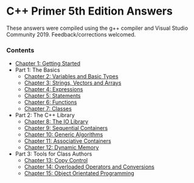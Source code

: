 # C++ Primer 5th Edition Answers

These answers were compiled using the g++ compiler and Visual Studio Community 2019. Feedback/corrections welcomed.

### Contents

* [Chapter 1: Getting Started](https://github.com/ss-haze/cpp_primer/tree/main/ch01)
* Part 1: The Basics
  + [Chapter 2: Variables and Basic Types](https://github.com/ss-haze/cpp_primer/tree/main/ch02)
  + [Chapter 3: Strings, Vectors and Arrays](https://github.com/ss-haze/cpp_primer/tree/main/ch03)
  + [Chapter 4: Expressions](https://github.com/ss-haze/cpp_primer/tree/main/ch04)
  + [Chapter 5: Statements](https://github.com/ss-haze/cpp_primer/tree/main/ch05)
  + [Chapter 6: Functions](https://github.com/ss-haze/cpp_primer/tree/main/ch06)
  + [Chapter 7: Classes](https://github.com/ss-haze/cpp_primer/tree/main/ch07)
* Part 2: The C++ Library
  + [Chapter 8: The IO Library](https://github.com/ss-haze/cpp_primer/tree/main/ch08)
  + [Chapter 9: Sequential Containers](https://github.com/ss-haze/cpp_primer/tree/main/ch09)
  + [Chapter 10: Generic Algorithms](https://github.com/ss-haze/cpp_primer/tree/main/ch10)
  + [Chapter 11: Associative Containers](https://github.com/ss-haze/cpp_primer/tree/main/ch11)
  + [Chapter 12: Dynamic Memory](https://github.com/ss-haze/cpp_primer/tree/main/ch12)
* Part 3: Tools for Class Authors
  + [Chapter 13: Copy Control](https://github.com/ss-haze/cpp_primer/tree/main/ch13)
  + [Chapter 14: Overloaded Operators and Conversions](https://github.com/ss-haze/cpp_primer/tree/main/ch14)
  + [Chapter 15: Object Orientated Programming](https://github.com/ss-haze/cpp_primer/tree/main/ch15)